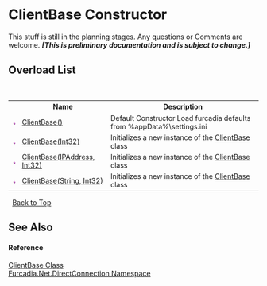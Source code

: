 # ClientBase Constructor 
This stuff is still in the planning stages. Any questions or Comments are welcome. _**\[This is preliminary documentation and is subject to change.\]**_


## Overload List
&nbsp;<table><tr><th></th><th>Name</th><th>Description</th></tr><tr><td>![Public method](media/pubmethod.gif "Public method")</td><td><a href="M_Furcadia_Net_DirectConnection_ClientBase__ctor">ClientBase()</a></td><td>
Default Constructor 
Load furcadia defaults from %appData%\settings.ini</td></tr><tr><td>![Public method](media/pubmethod.gif "Public method")</td><td><a href="M_Furcadia_Net_DirectConnection_ClientBase__ctor_1">ClientBase(Int32)</a></td><td>
Initializes a new instance of the <a href="T_Furcadia_Net_DirectConnection_ClientBase">ClientBase</a> class</td></tr><tr><td>![Public method](media/pubmethod.gif "Public method")</td><td><a href="M_Furcadia_Net_DirectConnection_ClientBase__ctor_2">ClientBase(IPAddress, Int32)</a></td><td>
Initializes a new instance of the <a href="T_Furcadia_Net_DirectConnection_ClientBase">ClientBase</a> class</td></tr><tr><td>![Public method](media/pubmethod.gif "Public method")</td><td><a href="M_Furcadia_Net_DirectConnection_ClientBase__ctor_3">ClientBase(String, Int32)</a></td><td>
Initializes a new instance of the <a href="T_Furcadia_Net_DirectConnection_ClientBase">ClientBase</a> class</td></tr></table>&nbsp;
<a href="#clientbase-constructor">Back to Top</a>

## See Also


#### Reference
<a href="T_Furcadia_Net_DirectConnection_ClientBase">ClientBase Class</a><br /><a href="N_Furcadia_Net_DirectConnection">Furcadia.Net.DirectConnection Namespace</a><br />